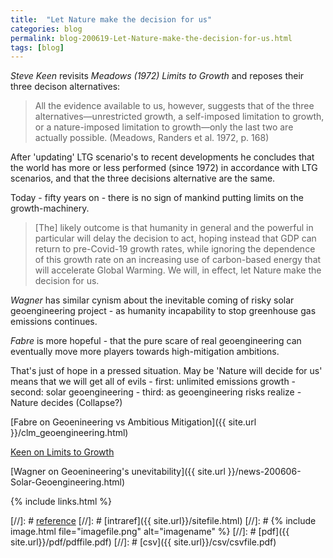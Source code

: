 ```yaml
---
title:  "Let Nature make the decision for us"
categories: blog
permalink: blog-200619-Let-Nature-make-the-decision-for-us.html
tags: [blog]
---    
```


*Steve Keen* revisits *Meadows (1972) Limits to Growth* and reposes their
three decison alternatives:

>All the evidence available to us, however, suggests that of the three alternatives—unrestricted growth, a self-imposed limitation to growth, or a nature-imposed limitation to growth—only the last two are actually possible. (Meadows, Randers et al. 1972, p. 168)

After 'updating' LTG scenario's to recent developments he concludes that the world has more
or less performed (since 1972) in accordance with LTG scenarios, and that the three
decisions alternative are the same.

Today - fifty years on - there is no sign of mankind putting limits on the growth-machinery.
>[The]  likely outcome is that humanity in general and the powerful in particular will delay
the decision to act, hoping instead that GDP can return to pre-Covid-19 growth rates,
while ignoring the dependence of this growth rate on an increasing use of carbon-based energy
that will accelerate Global Warming. We will, in effect, let Nature make the decision for us.

*Wagner* has similar cynism about the inevitable coming of risky solar geoengineering
project - as humanity incapability to stop greenhouse gas emissions continues.

*Fabre* is more hopeful - that the pure scare of real geoengineering can eventually move
more players towards high-mitigation ambitions.

That's just of hope in a pressed situation. May be 'Nature will decide for us' means
that we will get all of evils - first: unlimited emissions growth - second: solar geoengineering - third: as geoengineering risks realize - Nature decides (Collapse?)


[Fabre on Geoenineering vs Ambitious Mitigation]({{ site.url }}/clm_geoengineering.html)

[Keen on Limits to Growth](https://www.patreon.com/posts/macroeconomics-37691018)

[Wagner on Geoenineering's unevitability]({{ site.url }}/news-200606-Solar-Geoengineering.html)

{% include links.html %}

[//]: # [reference](url)
[//]: # [intraref]({{ site.url}}/sitefile.html)
[//]: # {% include image.html file="imagefile.png" alt="imagename"  %}
[//]: # [pdf]({{ site.url}}/pdf/pdffile.pdf)
[//]: # [csv]({{ site.url}}/csv/csvfile.pdf)


